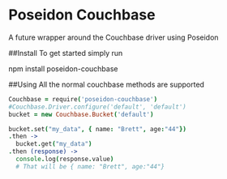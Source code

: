 # Poseidon Couchbase
A future wrapper around the Couchbase driver using Poseidon

##Install
To get started simply run

npm install poseidon-couchbase

##Using
All the normal couchbase methods are supported

```coffeescript
Couchbase = require('poseidon-couchbase')
#Couchbase.Driver.configure('default', 'default')
bucket = new Couchbase.Bucket('default')

bucket.set("my_data", { name: "Brett", age:"44"})
.then ->
  bucket.get("my_data")
.then (response) ->
  console.log(response.value)
  # That will be { name: "Brett", age:"44"}
```
